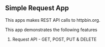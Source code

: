 ## Simple Request App

  This apps makes REST API calls to httpbin.org.

  This app demonstrates the following features
  1. Request API - GET, POST, PUT & DELETE

